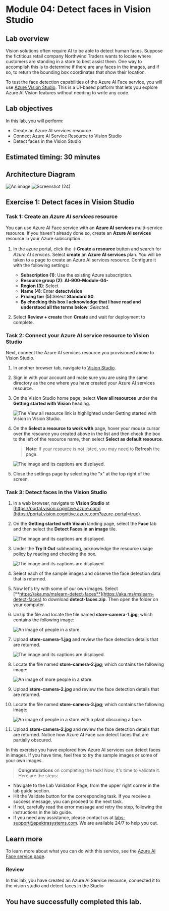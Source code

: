 # Module 04: Detect faces in Vision Studio

## Lab overview

Vision solutions often require AI to be able to detect human faces. Suppose the fictitious retail company Northwind Traders wants to locate where customers are standing in a store to best assist them. One way to accomplish this is to determine if there are any faces in the images, and if so, to return the bounding box coordinates that show their location.

To test the face detection capabilities of the Azure AI Face service, you will use [Azure Vision Studio](https://portal.vision.cognitive.azure.com/). This is a UI-based platform that lets you explore Azure AI Vision features without needing to write any code.

## Lab objectives
In this lab, you will perform:
- Create an Azure AI services resource
- Connect Azure AI Service Resource to Vision Studio
- Detect faces in the Vision Studio

## Estimated timing: 30 minutes

## Architecture Diagram

![An image](media/lab-04.PNG)
![Screenshot (24)](https://github.com/NIREEKSHITH45/mslearn-ai-fundamentals/assets/92374933/5aa67cec-eb8e-4a62-a481-b46cf26ebb0f)


## Exercise 1:  Detect faces in Vision Studio 

### Task 1:  Create an *Azure AI services* resource

You can use Azure AI Face service with an **Azure AI services** multi-service resource. If you haven't already done so, create an **Azure AI services** resource in your Azure subscription.

1. In the azure portal, click the **&#65291;Create a resource** button and search for *Azure AI services*. Select **create** an **Azure AI services** plan. You will be taken to a page to create an Azure AI services resource. Configure it with the following settings:
   
    - **Subscription (1)**: Use the existing Azure subscription.
    - **Resource group (2)**: **AI-900-Module-04-<inject key="DeploymentID" enableCopy="false" />**
    - **Region (3)**: Select **<inject key="location" enableCopy="false"/>**
    - **Name (4)**: Enter **detectvision<inject key="DeploymentID" enableCopy="false"/>**
    - **Pricing tier (5)**:Select **Standard S0**.
    - **By checking this box I acknowledge that I have read and understood all the terms below**: *Selected*.

1. Select **Review + create** then **Create** and wait for deployment to complete.
  
### Task 2: Connect your Azure AI service resource to Vision Studio

Next, connect the Azure AI services resource you provisioned above to Vision Studio.

1. In another browser tab, navigate to [Vision Studio](https://portal.vision.cognitive.azure.com?azure-portal=true).

1. Sign in with your account and make sure you are using the same directory as the one where you have created your Azure AI services resource.

1. On the Vision Studio home page, select **View all resources** under the **Getting started with Vision** heading.

    ![The View all resource link is highlighted under Getting started with Vision in Vision Studio.](./media/analyze-images-vision/vision-resources.png)

1. On the **Select a resource to work with** page, hover your mouse cursor over the resource you created above in the list and then check the box to the left of the resource name, then select **Select as default resource**.

    > **Note**: If your resource is not listed, you may need to **Refresh** the page.

    ![The image and its captions are displayed.](./media/lab4-3.png)
   
1. Close the settings page by selecting the "x" at the top right of the screen.

### Task 3:   Detect faces in the Vision Studio 

1. In a web browser, navigate to **Vision Studio** at [https://portal.vision.cognitive.azure.com](https://portal.vision.cognitive.azure.com?azure-portal=true).
1. On the **Getting started with Vision** landing page, select the **Face** tab and then select the **Detect Faces in an image** tile.

   ![The image and its captions are displayed.](./media/lab4-1.png)

1. Under the **Try It Out** subheading, acknowledge the resource usage policy by reading and checking the box.

   ![The image and its captions are displayed.](./media/lab4-4.png)

1. Select each of the sample images and observe the face detection data that is returned.

1. Now let's try with some of our own images. Select [**https://aka.ms/mslearn-detect-faces**](https://aka.ms/mslearn-detect-faces) to download **detect-faces.zip**. Then open the folder on your computer.

1. Unzip the file and locate the file named **store-camera-1.jpg**; which contains the following image:

    ![An image of people in a store.](./media/create-face-solutions/store-camera-1.jpg)

1. Upload **store-camera-1.jpg** and review the face detection details that are returned.

   ![The image and its captions are displayed.](./media/lab4-2.png)

1. Locate the file named **store-camera-2.jpg**; which contains the following image:

    ![An image of more people in a store.](./media/create-face-solutions/store-camera-2.jpg)

1. Upload **store-camera-2.jpg** and review the face detection details that are returned.

1. Locate the file named **store-camera-3.jpg**; which contains the following image:

    ![An image of people in a store with a plant obscuring a face.](./media/create-face-solutions/store-camera-3.jpg)

1. Upload **store-camera-2.jpg** and review the face detection details that are returned. Notice how Azure AI Face can detect faces that are partially obscured. 

In this exercise you have explored how Azure AI services can detect faces in images. If you have time, feel free to try the sample images or some of your own images.

> **Congratulations** on completing the task! Now, it's time to validate it. Here are the steps:
 
- Navigate to the Lab Validation Page, from the upper right corner in the lab guide section.
- Hit the Validate button for the corresponding task. If you receive a success message, you can proceed to the next task. 
- If not, carefully read the error message and retry the step, following the instructions in the lab guide.
- If you need any assistance, please contact us at labs-support@spektrasystems.com. We are available 24/7 to help you out.

## Learn more

To learn more about what you can do with this service, see the [Azure AI Face service page](https://learn.microsoft.com/azure/ai-services/computer-vision/overview-identity).

### Review
In this lab, you have created an Azure AI Service resource, connected it to the vision studio and detect faces in the Studio 
  
## You have successfully completed this lab.
